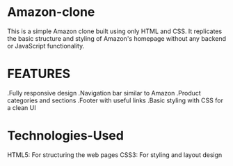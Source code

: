 # Amazon-clone
This is a simple Amazon clone built using only HTML and CSS. It replicates the basic structure and styling of Amazon's homepage without any backend or JavaScript functionality.

# FEATURES 
.Fully responsive design
.Navigation bar similar to Amazon
.Product categories and sections
.Footer with useful links
.Basic styling with CSS for a clean UI

# Technologies-Used
HTML5: For structuring the web pages
CSS3: For styling and layout design
